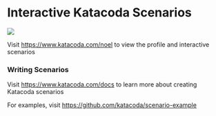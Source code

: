 # Interactive Katacoda Scenarios

[![](http://shields.katacoda.com/katacoda/noel/count.svg)](https://www.katacoda.com/noel "Get your profile on Katacoda.com")

Visit https://www.katacoda.com/noel to view the profile and interactive scenarios

### Writing Scenarios
Visit https://www.katacoda.com/docs to learn more about creating Katacoda scenarios

For examples, visit https://github.com/katacoda/scenario-example
